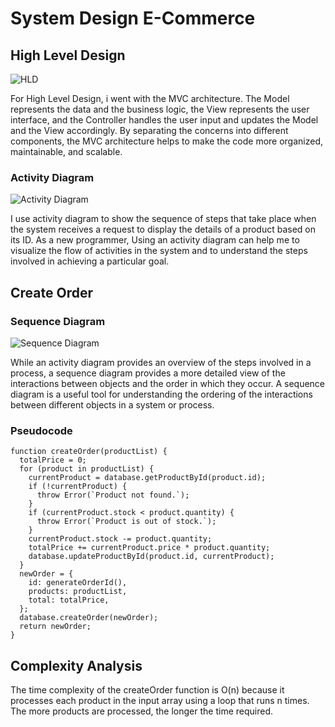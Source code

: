 # System Design E-Commerce


## High Level Design
![HLD](https://res.cloudinary.com/djudfrj8s/image/upload/v1677846141/Week%206/HLD_jv9m5f.png)

For High Level Design, i went with the MVC architecture. The Model represents the data and the business logic, the View represents the user interface, and the Controller handles the user input and updates the Model and the View accordingly. By separating the concerns into different components, the MVC architecture helps to make the code more organized, maintainable, and scalable.

### Activity Diagram
![Activity Diagram](https://res.cloudinary.com/djudfrj8s/image/upload/v1677850336/Week%206/Activity-diagram_fg05ja.png)

 I use activity diagram to show the sequence of steps that take place when the system receives a request to display the details of a product based on its ID. As a new programmer, Using an activity diagram can help me to visualize the flow of activities in the system and to understand the steps involved in achieving a particular goal.

## Create Order
### Sequence Diagram
![Sequence Diagram](https://res.cloudinary.com/djudfrj8s/image/upload/v1677854789/Week%206/Sequence-Diagram_hyb2ln.png)

While an activity diagram provides an overview of the steps involved in a process, a sequence diagram provides a more detailed view of the interactions between objects and the order in which they occur.
A sequence diagram is a useful tool for understanding the ordering of the interactions between different objects in a system or process.

### Pseudocode

```
function createOrder(productList) {
  totalPrice = 0;
  for (product in productList) {
    currentProduct = database.getProductById(product.id);
    if (!currentProduct) {
      throw Error(`Product not found.`);
    }
    if (currentProduct.stock < product.quantity) {
      throw Error(`Product is out of stock.`);
    }
    currentProduct.stock -= product.quantity;
    totalPrice += currentProduct.price * product.quantity;
    database.updateProductById(product.id, currentProduct);
  }
  newOrder = {
    id: generateOrderId(),
    products: productList,
    total: totalPrice,
  };
  database.createOrder(newOrder);
  return newOrder;
}
```

## Complexity Analysis
The time complexity of the createOrder function is O(n) because it processes each product in the input array using a loop that runs n times. The more products are processed, the longer the time required.